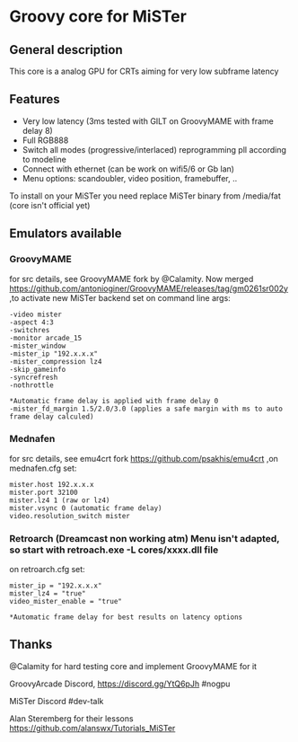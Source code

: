 # Groovy core for MiSTer

## General description
This core is a analog GPU for CRTs aiming for very low subframe latency

## Features
- Very low latency (3ms tested with GILT on GroovyMAME with frame delay 8)
- Full RGB888
- Switch all modes (progressive/interlaced) reprogramming pll according to modeline
- Connect with ethernet (can be work on wifi5/6 or Gb lan)
- Menu options: scandoubler, video position, framebuffer, ..

To install on your MiSTer you need replace MiSTer binary from /media/fat (core isn't official yet)
  
## Emulators available

### GroovyMAME
 for src details, see GroovyMAME fork by @Calamity. Now merged https://github.com/antonioginer/GroovyMAME/releases/tag/gm0261sr002y
 ,to activate new MiSTer backend set on command line args:
  
    -video mister 
    -aspect 4:3 
    -switchres 
    -monitor arcade_15 
    -mister_window 
    -mister_ip "192.x.x.x" 
    -mister_compression lz4 
    -skip_gameinfo 
    -syncrefresh 
    -nothrottle
    
    *Automatic frame delay is applied with frame delay 0
    -mister_fd_margin 1.5/2.0/3.0 (applies a safe margin with ms to auto frame delay calculed)
    
### Mednafen 
  for src details, see emu4crt fork https://github.com/psakhis/emu4crt
  ,on mednafen.cfg set:
  
    mister.host 192.x.x.x
    mister.port 32100
    mister.lz4 1 (raw or lz4)
    mister.vsync 0 (automatic frame delay)
    video.resolution_switch mister
  
  
### Retroarch (Dreamcast non working atm) Menu isn't adapted, so start with retroach.exe -L cores/xxxx.dll file
  
  on retroarch.cfg set:
  
    mister_ip = "192.x.x.x"
    mister_lz4 = "true"
    video_mister_enable = "true"

    *Automatic frame delay for best results on latency options

## Thanks
@Calamity for hard testing core and implement GroovyMAME for it

GroovyArcade Discord, https://discord.gg/YtQ6pJh #nogpu

MiSTer Discord #dev-talk

Alan Steremberg for their lessons https://github.com/alanswx/Tutorials_MiSTer



